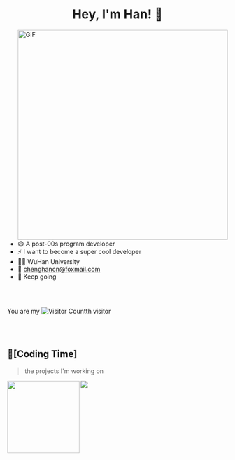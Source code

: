<!-- ### Hi there 👋 -->

<!--
**chenghancc/chenghancc** is a ✨ _special_ ✨ repository because its `README.md` (this file) appears on your GitHub profile.

Here are some ideas to get you started:

- 🔭 I’m currently working on ...
- 🌱 I’m currently learning ...
- 👯 I’m looking to collaborate on ...
- 🤔 I’m looking for help with ...
- 💬 Ask me about ...
- 📫 How to reach me: ...
- 😄 Pronouns: ...
- ⚡ Fun fact: ...
-->

<h1 align="center">
  Hey, I'm Han! 👋
</h1>
<img align="right" top='60' alt="GIF" src="https://github.com/chenghancc/chenghancc/main/pic/display.gif" width="480"/>

<br/>

- 😄  A post-00s program developer
- ⚡  I want to become a super cool developer
- 👨‍🎓  WuHan University
- 📧  [chenghancn@foxmail.com](Han:chenghancn@foxmail.com)
- 🌱 Keep going
<br/>
<br/>

You are my ![Visitor Count](https://profile-counter.glitch.me/chenghancc/count.svg)th visitor

<br/>
<br/>

## 🌠[Coding Time]
> the projects I'm working on
<div>
    <img height="165" align="left" src="https://github-readme-stats.vercel.app/api?username=chenghancc&theme=calm&show_icons=true" />
    <img src="https://github-readme-stats.vercel.app/api/top-langs/?username=chenghancc&hide=Jupyter+Notebook,ruby,javascript&theme=calm&langs_count=6" />
</div>

<!-- - 🤔 My ![Visitor Count](https://profile-counter.glitch.me/chenghancc/count.svg) visitors! -->
